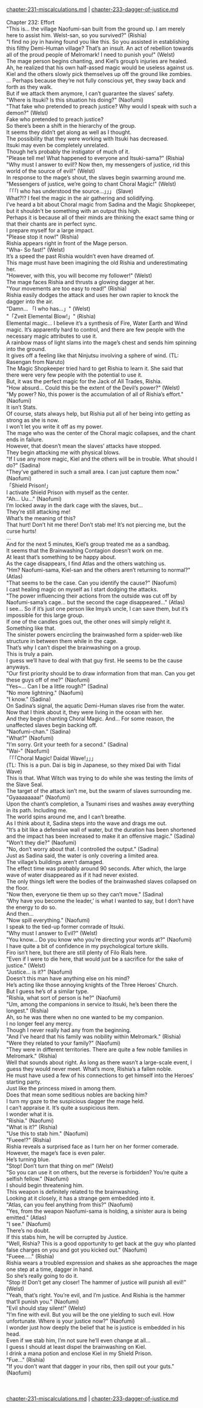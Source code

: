 [chapter-231-miscalculations.md](./chapter-231-miscalculations.md) | [chapter-233-dagger-of-justice.md](./chapter-233-dagger-of-justice.md) <br/>
<br/>
Chapter 232: Effort<br/>
"This is… the village Naofumi-san built from the ground up. I am merely here to assist him. Welst-san, so you survived?" (Rishia)<br/>
"I find no joy in having found you like this. So you assisted in establishing this filthy Demi-Human village? That’s an insult. An act of rebellion towards all of the proud people of Melromark! I need to punish you!" (Welst)<br/>
The mage person begins chanting, and Kiel’s group’s injuries are healed.<br/>
Ah, he realized that his own half-assed magic would be useless against us.<br/>
Kiel and the others slowly pick themselves up off the ground like zombies.<br/>
… Perhaps because they’re not fully conscious yet, they sway back and forth as they walk.<br/>
But if we attack them anymore, I can’t guarantee the slaves’ safety.<br/>
"Where is Itsuki? Is this situation his doing?" (Naofumi)<br/>
"That fake who pretended to preach justice? Why would I speak with such a demon?" (Welst)<br/>
Fake who pretended to preach justice?<br/>
So there’s been a shift in the hierarchy of the group.<br/>
It seems they didn’t get along as well as I thought.<br/>
The possibility that they were working with Itsuki has decreased.<br/>
Itsuki may even be completely unrelated.<br/>
Though he’s probably the instigator of much of it.<br/>
"Please tell me! What happened to everyone and Itsuki-sama?" (Rishia)<br/>
"Why must I answer to evil!? Now then, my messengers of justice, rid this world of the source of evil!" (Welst)<br/>
In response to the mage’s shout, the slaves begin swarming around me.<br/>
"Messengers of justice, we’re going to chant Choral Magic!" (Welst)<br/>
「「「I who has understood the source…」」」 (Slave)<br/>
What?!? I feel the magic in the air gathering and solidifying.<br/>
I’ve heard a bit about Choral magic from Sadina and the Magic Shopkeeper, but it shouldn’t be something with an output this high.<br/>
Perhaps it is because all of their minds are thinking the exact same thing or that their chants are in perfect sync.<br/>
I prepare myself for a large impact.<br/>
"Please stop it now!" (Rishia)<br/>
Rishia appears right in front of the Mage person.<br/>
"Wha- So fast!" (Welst)<br/>
It’s a speed the past Rishia wouldn’t even have dreamed of.<br/>
This mage must have been imagining the old Rishia and underestimating her.<br/>
"However, with this, you will become my follower!" (Welst)<br/>
The mage faces Rishia and thrusts a glowing dagger at her.<br/>
"Your movements are too easy to read!" (Rishia)<br/>
Rishia easily dodges the attack and uses her own rapier to knock the dagger into the air.<br/>
"Damn… 「I who has…」" (Welst)<br/>
"「Zveit Elemental Blow!」" (Rishia)<br/>
Elemental magic… I believe it’s a synthesis of Fire, Water Earth and Wind magic. It’s apparently hard to control, and there are few people with the necessary magic attributes to use it.<br/>
A rainbow mass of light slams into the mage’s chest and sends him spinning into the ground.<br/>
It gives off a feeling like that Ninjutsu involving a sphere of wind. (TL: Rasengan from Naruto)<br/>
The Magic Shopkeeper tried hard to get Rishia to learn it. She said that there were very few people with the potential to use it.<br/>
But, it was the perfect magic for the Jack of All Trades, Rishia.<br/>
"How absurd… Could this be the extent of the Devil’s power?" (Welst)<br/>
"My power? No, this power is the accumulation of all of Rishia’s effort." (Naofumi)<br/>
It isn’t Stats.<br/>
Of course, stats always help, but Rishia put all of her being into getting as strong as she is now.<br/>
I won’t let you write it off as my power.<br/>
The mage who was the center of the Choral magic collapses, and the chant ends in failure.<br/>
However, that doesn’t mean the slaves’ attacks have stopped.<br/>
They begin attacking me with physical blows.<br/>
"If I use any more magic, Kiel and the others will be in trouble. What should I do?" (Sadina)<br/>
"They’ve gathered in such a small area. I can just capture them now." (Naofumi)<br/>
「Shield Prison!」<br/>
I activate Shield Prison with myself as the center.<br/>
"Ah… Uu…" (Naofumi)<br/>
I’m locked away in the dark cage with the slaves, but…<br/>
They’re still attacking me!<br/>
What’s the meaning of this?<br/>
That hurt! Don’t hit me there! Don’t stab me! It’s not piercing me, but the curse hurts!<br/>
…<br/>
And for the next 5 minutes, Kiel’s group treated me as a sandbag.<br/>
It seems that the Brainwashing Contagion doesn’t work on me.<br/>
At least that’s something to be happy about.<br/>
As the cage disappears, I find Atlas and the others watching us.<br/>
"Hm? Naofumi-sama, Kiel-san and the others aren’t returning to normal?" (Atlas)<br/>
"That seems to be the case. Can you identify the cause?" (Naofumi)<br/>
I cast healing magic on myself as I start dodging the attacks.<br/>
"The power influencing their actions from the outside was cut off by Naofumi-sama’s cage… but the second the cage disappeared…" (Atlas)<br/>
I see… So if it’s just one person like Imya’s uncle, I can save them, but it’s impossible for this large group.<br/>
If one of the candles goes out, the other ones will simply relight it. Something like that.<br/>
The sinister powers encircling the brainwashed form a spider-web like structure in between them while in the cage.<br/>
That’s why I can’t dispel the brainwashing on a group.<br/>
This is truly a pain.<br/>
I guess we’ll have to deal with that guy first. He seems to be the cause anyways.<br/>
"Our first priority should be to draw information from that man. Can you get these guys off of me?" (Naofumi)<br/>
"Yes~… Can I be a little rough?" (Sadina)<br/>
"No more lightning." (Naofumi)<br/>
"I know." (Sadina)<br/>
On Sadina’s signal, the aquatic Demi-Human slaves rise from the water.<br/>
Now that I think about it, they were living in the ocean with her.<br/>
And they begin chanting Choral Magic. And… For some reason, the unaffected slaves begin backing off.<br/>
"Naofumi-chan." (Sadina)<br/>
"What?" (Naofumi)<br/>
"I’m sorry. Grit your teeth for a second." (Sadina)<br/>
"Wai-" (Naofumi)<br/>
「「「Choral Magic! Daidal Wave!」」」<br/>
(TL: This is a pun. Dai is big in Japanese, so they mixed Dai with Tidal Wave)<br/>
This is that. What Witch was trying to do while she was testing the limits of the Slave Seal.<br/>
The target of the attack isn’t me, but the swarm of slaves surrounding me.<br/>
"Gyaaaaaaaa!" (Naofumi)<br/>
Upon the chant’s completion, a Tsunami rises and washes away everything in its path. Including me.<br/>
The world spins around me, and I can’t breathe.<br/>
As I think about it, Sadina steps into the wave and drags me out.<br/>
"It’s a bit like a defensive wall of water, but the duration has been shortened and the impact has been increased to make it an offensive magic." (Sadina)<br/>
"Won’t they die?" (Naofumi)<br/>
"No, don’t worry about that. I controlled the output." (Sadina)<br/>
Just as Sadina said, the water is only covering a limited area.<br/>
The village’s buildings aren’t damaged.<br/>
The effect time was probably around 90 seconds. After which, the large wave of water disappeared as if it had never existed.<br/>
The only things left were the bodies of the brainwashed slaves collapsed on the floor.<br/>
"Now then, everyone tie them up so they can’t move." (Sadina)<br/>
‘Why have you become the leader,’ is what I wanted to say, but I don’t have the energy to do so.<br/>
And then…<br/>
"Now spill everything." (Naofumi)<br/>
I speak to the tied-up former comrade of Itsuki.<br/>
"Why must I answer to Evil?" (Welst)<br/>
"You know… Do you know who you’re directing your words at?" (Naofumi)<br/>
I have quite a bit of confidence in my psychological torture skills.<br/>
Firo isn’t here, but there are still plenty of Filo Rials here.<br/>
"Even if I were to die here, that would just be a sacrifice for the sake of justice." (Welst)<br/>
"Justice… is it?" (Naofumi)<br/>
Doesn’t this man have anything else on his mind?<br/>
He’s acting like those annoying knights of the Three Heroes’ Church.<br/>
But I guess he’s of a similar type.<br/>
"Rishia, what sort of person is he?" (Naofumi)<br/>
"Um, among the companions in service to Itsuki, he’s been there the longest." (Rishia)<br/>
Ah, so he was there when no one wanted to be my companion.<br/>
I no longer feel any mercy.<br/>
Though I never really had any from the beginning.<br/>
"And I’ve heard that his family was nobility within Melromark." (Rishia)<br/>
"Were they related to your family?" (Naofumi)<br/>
"They were in different territories. There are quite a few noble families in Melromark." (Rishia)<br/>
Well that sounds about right. As long as there wasn’t a large-scale event, I guess they would never meet. What’s more, Rishia’s a fallen noble.<br/>
He must have used a few of his connections to get himself into the Heroes’ starting party.<br/>
Just like the princess mixed in among them.<br/>
Does that mean some seditious nobles are backing him?<br/>
I turn my gaze to the suspicious dagger the mage held.<br/>
I can’t appraise it. It’s quite a suspicious item.<br/>
I wonder what it is.<br/>
"Rishia." (Naofumi)<br/>
"What is it?" (Rishia)<br/>
"Use this to stab him." (Naofumi)<br/>
"Fueee!?" (Rishia)<br/>
Rishia reveals a surprised face as I turn her on her former comerade.<br/>
However, the mage’s face is even paler.<br/>
He’s turning blue.<br/>
"Stop! Don’t turn that thing on me!" (Welst)<br/>
"So you can use it on others, but the reverse is forbidden? You’re quite a selfish fellow." (Naofumi)<br/>
I should begin threatening him.<br/>
This weapon is definitely related to the brainwashing.<br/>
Looking at it closely, it has a strange gem embedded into it.<br/>
"Atlas, can you feel anything from this?" (Naofumi)<br/>
"Yes, from the weapon Naofumi-sama is holding, a sinister aura is being emitted." (Atlas)<br/>
"I see." (Naofumi)<br/>
There’s no doubt.<br/>
If this stabs him, he will be corrupted by Justice.<br/>
"Well, Rishia? This is a good opportunity to get back at the guy who planted false charges on you and got you kicked out." (Naofumi)<br/>
"Fueee….." (Rishia)<br/>
Rishia wears a troubled expression and shakes as she approaches the mage one step at a time, dagger in hand.<br/>
So she’s really going to do it.<br/>
"Stop it! Don’t get any closer! The hammer of justice will punish all evil!" (Welst)<br/>
"Yeah, that’s right. You’re evil, and I’m justice. And Rishia is the hammer that’ll punish you." (Naofumi)<br/>
"Evil should stay silent!" (Welst)<br/>
"I’m fine with evil. But you will be the one yielding to such evil. How unfortunate. Where is your justice now?" (Naofumi)<br/>
I wonder just how deeply the belief that he is justice is embedded in his head.<br/>
Even if we stab him, I’m not sure he’ll even change at all…<br/>
I guess I should at least dispel the brainwashing on Kiel.<br/>
I drink a mana potion and enclose Kiel in my Shield Prison.<br/>
"Fue…" (Rishia)<br/>
"If you don’t want that dagger in your ribs, then spill out your guts." (Naofumi)<br/>
<br/>
<br/> <br/>
[chapter-231-miscalculations.md](./chapter-231-miscalculations.md) | [chapter-233-dagger-of-justice.md](./chapter-233-dagger-of-justice.md) <br/>
